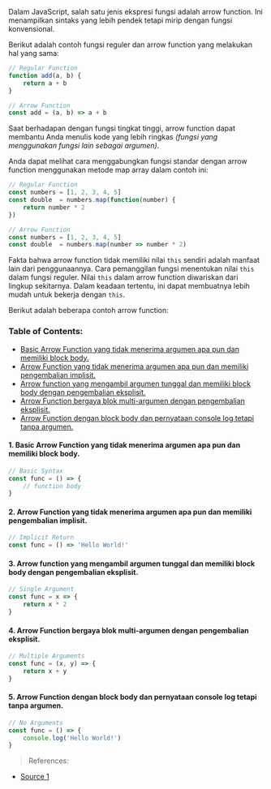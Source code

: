 Dalam JavaScript, salah satu jenis ekspresi fungsi adalah arrow function.
Ini menampilkan sintaks yang lebih pendek tetapi mirip dengan fungsi konvensional.

Berikut adalah contoh fungsi reguler dan arrow function yang melakukan hal yang sama:

```javascript
// Regular Function
function add(a, b) {
    return a + b
}

// Arrow Function
const add = (a, b) => a + b
```

Saat berhadapan dengan fungsi tingkat tinggi, arrow function dapat membantu Anda menulis kode yang lebih ringkas _(fungsi yang menggunakan fungsi lain sebagai argumen)._

Anda dapat melihat cara menggabungkan fungsi standar dengan arrow function menggunakan metode map array dalam contoh ini:

```javascript
// Regular Function
const numbers = [1, 2, 3, 4, 5]
const double  = numbers.map(function(number) {
    return number * 2
})

// Arrow Function
const numbers = [1, 2, 3, 4, 5]
const double  = numbers.map(number => number * 2)
```

Fakta bahwa arrow function tidak memiliki nilai `this` sendiri adalah manfaat lain dari penggunaannya.
Cara pemanggilan fungsi menentukan nilai `this` dalam fungsi reguler.
Nilai `this` dalam arrow function diwariskan dari lingkup sekitarnya.
Dalam keadaan tertentu, ini dapat membuatnya lebih mudah untuk bekerja dengan `this`.

Berikut adalah beberapa contoh arrow function:

### Table of Contents:

- [Basic Arrow Function yang tidak menerima argumen apa pun dan memiliki block body.](#1-basic-arrow-function-yang-tidak-menerima-argumen-apa-pun-dan-memiliki-block-body)
- [Arrow Function yang tidak menerima argumen apa pun dan memiliki pengembalian implisit.](#2-arrow-function-yang-tidak-menerima-argumen-apa-pun-dan-memiliki-pengembalian-implisit)
- [Arrow function yang mengambil argumen tunggal dan memiliki block body dengan pengembalian eksplisit.](#3-arrow-function-yang-mengambil-argumen-tunggal-dan-memiliki-badan-blok-dengan-pengembalian-eksplisit)
- [Arrow Function bergaya blok multi-argumen dengan pengembalian eksplisit.](#4-arrow-function-bergaya-blok-multi-argumen-dengan-pengembalian-eksplisit)
- [Arrow Function dengan block body dan pernyataan console log tetapi tanpa argumen.](#5-arrow-function-dengan-badan-blok-dan-pernyataan-log-konsol-tetapi-tanpa-argumen)


#### 1. Basic Arrow Function yang tidak menerima argumen apa pun dan memiliki block body.

```javascript
// Basic Syntax
const func = () => {
    // function body
}
```

#### 2. Arrow Function yang tidak menerima argumen apa pun dan memiliki pengembalian implisit.

```javascript
// Implicit Return
const func = () => 'Hello World!'
```
#### 3. Arrow function yang mengambil argumen tunggal dan memiliki block body dengan pengembalian eksplisit.

```javascript
// Single Argument
const func = x => {
    return x * 2
}
```

#### 4. Arrow Function bergaya blok multi-argumen dengan pengembalian eksplisit.

```javascript
// Multiple Arguments
const func = (x, y) => {
    return x + y
}
```

#### 5. Arrow Function dengan block body dan pernyataan console log tetapi tanpa argumen.

```javascript
// No Arguments
const func = () => {
    console.log('Hello World!')
}
```

> References:
- [Source 1](https://twitter.com/csaba_kissi/status/1612086728151519232 "Source 1")